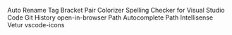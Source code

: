 Auto Rename Tag
Bracket Pair Colorizer
Spelling Checker for Visual Studio Code
Git History
open-in-browser
Path Autocomplete
Path Intellisense
Vetur
vscode-icons


